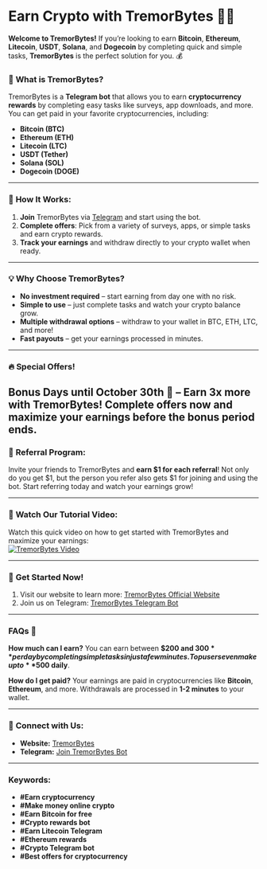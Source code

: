 # **Earn Crypto with TremorBytes** 🚀💸

**Welcome to TremorBytes!** If you’re looking to earn **Bitcoin**, **Ethereum**, **Litecoin**, **USDT**, **Solana**, and **Dogecoin** by completing quick and simple tasks, **TremorBytes** is the perfect solution for you. 💰

### 🌟 **What is TremorBytes?**
TremorBytes is a **Telegram bot** that allows you to earn **cryptocurrency rewards** by completing easy tasks like surveys, app downloads, and more. You can get paid in your favorite cryptocurrencies, including:
- **Bitcoin (BTC)**
- **Ethereum (ETH)**
- **Litecoin (LTC)**
- **USDT (Tether)**
- **Solana (SOL)**
- **Dogecoin (DOGE)**

---

### 🚀 **How It Works:**
1. **Join** TremorBytes via [Telegram](https://t.me/tremorbytes_bot) and start using the bot.
2. **Complete offers**: Pick from a variety of surveys, apps, or simple tasks and earn crypto rewards.
3. **Track your earnings** and withdraw directly to your crypto wallet when ready.

---

### 💡 **Why Choose TremorBytes?**
- **No investment required** – start earning from day one with no risk.
- **Simple to use** – just complete tasks and watch your crypto balance grow.
- **Multiple withdrawal options** – withdraw to your wallet in BTC, ETH, LTC, and more!
- **Fast payouts** – get your earnings processed in minutes.

---

### 🔥 **Special Offers!**
**Bonus Days until October 30th** 🤑 – Earn 3x more with TremorBytes! Complete offers now and maximize your earnings before the bonus period ends.
---

### 🎁 **Referral Program:**
Invite your friends to TremorBytes and **earn $1 for each referral**! Not only do you get $1, but the person you refer also gets $1 for joining and using the bot. Start referring today and watch your earnings grow!

---

### 🎥 **Watch Our Tutorial Video:**
Watch this quick video on how to get started with TremorBytes and maximize your earnings:  
[![TremorBytes Video](https://img.youtube.com/vi/sEIaZPFujxA/0.jpg)](https://www.youtube.com/watch?v=sEIaZPFujxA)

---

### 📲 **Get Started Now!**
1. Visit our website to learn more: [TremorBytes Official Website](https://t.me/tremorbytes_bot)
2. Join us on Telegram: [TremorBytes Telegram Bot](https://t.me/tremorbytes_bot)

---

### **FAQs** 🤔
**How much can I earn?**
You can earn between **$200 and $300** per day by completing simple tasks in just a few minutes. Top users even make up to **$500 daily**.


**How do I get paid?**
Your earnings are paid in cryptocurrencies like **Bitcoin**, **Ethereum**, and more. Withdrawals are processed in **1-2 minutes** to your wallet.

---

### 🔗 **Connect with Us:**
- **Website:** [TremorBytes](https://t.me/tremorbytes_bot)
- **Telegram:** [Join TremorBytes Bot](https://t.me/tremorbytes_bot)

---

### **Keywords:**
- **#Earn cryptocurrency**
- **#Make money online crypto**
- **#Earn Bitcoin for free**
- **#Crypto rewards bot**
- **#Earn Litecoin Telegram**
- **#Ethereum rewards**
- **#Crypto Telegram bot**
- **#Best offers for cryptocurrency**
